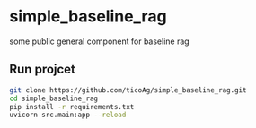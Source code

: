 # simple_baseline_rag
some public general component for baseline rag

## Run projcet
```sh
git clone https://github.com/ticoAg/simple_baseline_rag.git
cd simple_baseline_rag
pip install -r requirements.txt
uvicorn src.main:app --reload
```